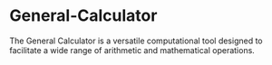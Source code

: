 # General-Calculator
The General Calculator is a versatile computational tool designed to facilitate a wide range of arithmetic and mathematical operations. 
